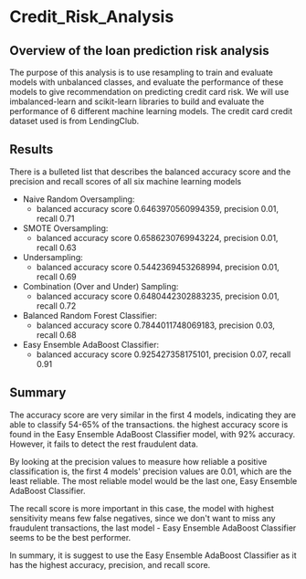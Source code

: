# Credit_Risk_Analysis
## Overview of the loan prediction risk analysis

The purpose of this analysis is to use resampling to train and evaluate models with unbalanced classes, and evaluate the performance of these models to give recommendation on predicting credit card risk. We will use imbalanced-learn and scikit-learn libraries to build and evaluate the performance of 6 different machine learning models. The credit card credit dataset used is from LendingClub.

## Results
There is a bulleted list that describes the balanced accuracy score and the precision and recall scores of all six machine learning models 
- Naive Random Oversampling: 
  - balanced accuracy score 0.6463970560994359, precision 0.01, recall 0.71
- SMOTE Oversampling: 
  - balanced accuracy score 0.6586230769943224, precision 0.01, recall 0.63
- Undersampling: 
  - balanced accuracy score 0.5442369453268994, precision 0.01, recall 0.69
- Combination (Over and Under) Sampling: 
  - balanced accuracy score 0.6480442302883235, precision 0.01, recall 0.72
- Balanced Random Forest Classifier: 
  - balanced accuracy score 0.7844011748069183, precision 0.03, recall 0.68
- Easy Ensemble AdaBoost Classifier: 
  - balanced accuracy score 0.925427358175101, precision 0.07, recall 0.91


## Summary
The accuracy score are very similar in the first 4 models, indicating they are able to classify 54-65% of the transactions. the highest accuracy score is found in the Easy Ensemble AdaBoost Classifier model, with 92% accuracy. However, it fails to detect the rest fraudulent data.

By looking at the precision values to measure how reliable a positive classification is, the first 4 models' precision values are 0.01, which are the least reliable. The most reliable model would be the last one, Easy Ensemble AdaBoost Classifier.

The recall score is more important in this case, the model with highest sensitivity means few false negatives, since we don't want to miss any fraudulent transactions, the last model - Easy Ensemble AdaBoost Classifier seems to be the best performer.

In summary, it is suggest to use the Easy Ensemble AdaBoost Classifier as it has the highest accuracy, precision, and recall score.
